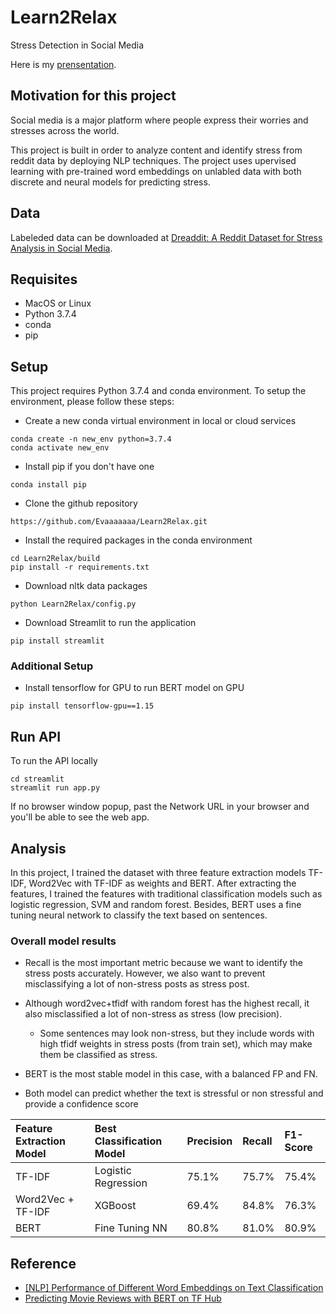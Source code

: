 # Learn2Relax
Stress Detection in Social Media 

Here is my [prensentation](https://docs.google.com/presentation/d/1iP30LCj5r9J11xRYRZ-fx1AbvrOgq5UCh-aI3sfWKRs/edit#slide=id.p).

## Motivation for this project
Social media is a major platform where people express their worries and stresses across the world. 

This project is built in order to analyze content and identify stress from reddit data by deploying NLP techniques. The project uses upervised learning with pre-trained word embeddings on unlabled data with both discrete and neural models for predicting stress. 

## Data
Labeleded data can be downloaded at [Dreaddit: A Reddit Dataset for Stress Analysis in Social Media](https://arxiv.org/abs/1911.00133).

## Requisites
- MacOS or Linux
- Python 3.7.4
- conda 
- pip

## Setup
This project requires Python 3.7.4 and conda environment. To setup the environment, please follow these steps:

- Create a new conda virtual environment in local or cloud services
```
conda create -n new_env python=3.7.4 
conda activate new_env 
```
- Install pip if you don't have one
```
conda install pip
```
- Clone the github repository
```
https://github.com/Evaaaaaaa/Learn2Relax.git
```
- Install the required packages in the conda environment
```
cd Learn2Relax/build
pip install -r requirements.txt
```
- Download nltk data packages
```
python Learn2Relax/config.py
```
- Download Streamlit to run the application
```
pip install streamlit
```

### Additional Setup
- Install tensorflow for GPU to run BERT model on GPU
```
pip install tensorflow-gpu==1.15
```
## Run API
To run the API locally
```
cd streamlit
streamlit run app.py
```
If no browser window popup, past the Network URL in your browser and you'll be able to see the web app.

## Analysis
In this project, I trained the dataset with three feature extraction models TF-IDF, Word2Vec with TF-IDF as weights and 
BERT. After extracting the features, I trained the features with traditional classification models such as logistic
regression, SVM and random forest. Besides, BERT uses a fine tuning neural network to classify the text based on sentences. 

### Overall model results
- Recall is the most important metric because we want to identify the stress posts accurately. However, we also want to prevent
misclassifying a lot of non-stress posts as stress post. 
- Although word2vec+tfidf with random forest has the highest recall, it also misclassified a lot of non-stress as stress 
(low precision). 
    - Some sentences may look non-stress, but they include words with high tfidf weights in stress posts (from train set),
    which may make them be classified as stress.
    
- BERT is the most stable model in this case, with a balanced FP and FN. 
- Both model can predict whether the text is stressful or non stressful and provide a confidence score

| Feature Extraction Model | Best Classification Model | Precision | Recall | F1-Score |
| :---------------- | :-------------  | :-------- |:-------| :------- |
| TF-IDF            | Logistic Regression         | 75.1%     | 75.7%  | 75.4%    |
| Word2Vec + TF-IDF | XGBoost   | 69.4%     | 84.8%  | 76.3%    |
| BERT              | Fine Tuning NN  | 80.8%     | 81.0%  | 80.9%    |

## Reference
- [[NLP] Performance of Different Word Embeddings on Text Classification](https://towardsdatascience.com/nlp-performance-of-different-word-embeddings-on-text-classification-de648c6262b)
- [Predicting Movie Reviews with BERT on TF Hub](https://colab.research.google.com/github/google-research/bert/blob/master/predicting_movie_reviews_with_bert_on_tf_hub.ipynb)

